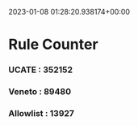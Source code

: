 2023-01-08 01:28:20.938174+00:00
# Rule Counter 
 ### UCATE : 352152

 ### Veneto : 89480

 ### Allowlist : 13927